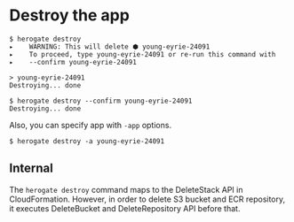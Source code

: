 # Destroy the app

```
$ herogate destroy
▸    WARNING: This will delete ⬢ young-eyrie-24091
▸    To proceed, type young-eyrie-24091 or re-run this command with
▸    --confirm young-eyrie-24091

> young-eyrie-24091
Destroying... done
```

```
$ herogate destroy --confirm young-eyrie-24091
Destroying... done
```

Also, you can specify app with `-app` options.

```
$ herogate destroy -a young-eyrie-24091
```

## Internal

The `herogate destroy` command maps to the DeleteStack API in CloudFormation. However, in order to delete S3 bucket and ECR repository, it executes DeleteBucket and DeleteRepository API before that.
